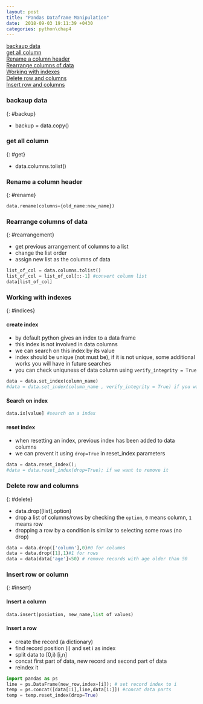 ```yaml
---
layout: post
title: "Pandas Dataframe Manipulation"
date:  2018-09-03 19:11:39 +0430
categories: python\chap4
---
```

[backaup data](#backup)   
[get all column ](#get)   
[Rename a column header](#rename)   
[Rearrange columns of data](#rearrangement)  
[Working with indexes](#indices)  
[Delete row and columns](#delete)  
[Insert row and columns](#insert)  

### backaup data
{: #backup}
- backup = data.copy()

### get all column 
{: #get}
- data.columns.tolist()


### Rename a column header
{: #rename}

```python
data.rename(columns={old_name:new_name})
```

### Rearrange columns of data
{: #rearrangement}
- get previous arrangement of columns to a list
- change the list order 
- assign new list as the columns of data

```python
list_of_col = data.columns.tolist()
list_of_col = list_of_col[::-1] #convert column list
data[list_of_col]
```
### Working with indexes
{: #indices}
#### create index
- by default python gives an index to a data frame
- this index is not involved in data columns
- we can search on this index by its value
- index should be unique (not must be), if it is not unique, some additional works you will have in future searches
- you can check uniquness of data column using `verify_integrity = True`

```python
data = data.set_index(column_name)
#data = data.set_index(column_name , verify_integrity = True) if you want to check uniqueness
```

#### Search on index
```python
data.ix[value] #search on a index
```
#### reset index
- when resetting an index, previous index has been added to data columns
- we can prevent it using `drop=True` in reset_index parameters
```python
data = data.reset_index(); 
#data = data.reset_index(drop=True); if we want to remove it 
```

### Delete row and columns
{: #delete}
- data.drop([list],option)
- drop a list of columns/rows by checking the `option`, `0` means column, `1` means row
- dropping a row by a condition is similar to selecting some rows (no drop)

```python
data = data.drop(['column'],0)#0 for columns
data = data.drop([1],1)#1 for rows
data = data(data['age']<50) # remove records with age older than 50
```
### Insert row or column
{: #insert}
#### Insert a column
```python
data.insert(posiotion, new_name,list of values)
```
#### Insert a row
- create the record (a dictionary)
- find record position (i) and set i as index
- split data to [0,i) [i,n]
- concat first part of data, new record and second part of data
- reindex it

```python
import pandas as ps
line = ps.DataFrame(new_row,index=[i]); # set record index to i
temp = ps.concat([data[:i],line,data[i:]]) #concat data parts
temp = temp.reset_index(drop=True)
```
